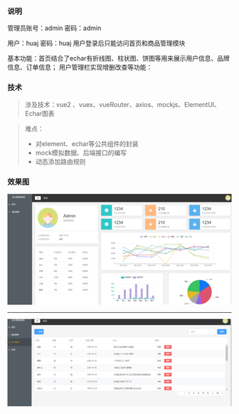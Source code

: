 ### 说明

管理员账号：admin 密码：admin

用户：huaj  密码：huaj
用户登录后只能访问首页和商品管理模块

基本功能：首页结合了echar有折线图、柱状图、饼图等用来展示用户信息、品牌信息、订单信息；
用户管理栏实现增删改查等功能：

### 技术

> 涉及技术：vue2 、vuex、vueRouter、axios、mockjs、ElementUI、Echar图表

> 难点：
>
> - 对element、echar等公共组件的封装
> - mock模拟数据、后端接口的编写
> - 动态添加路由规则

### 效果图

![home](https://github.com/nhj-loe/back/blob/master/img/home.PNG)

---
![user](https://github.com/nhj-loe/back/blob/master/img/user.PNG)
